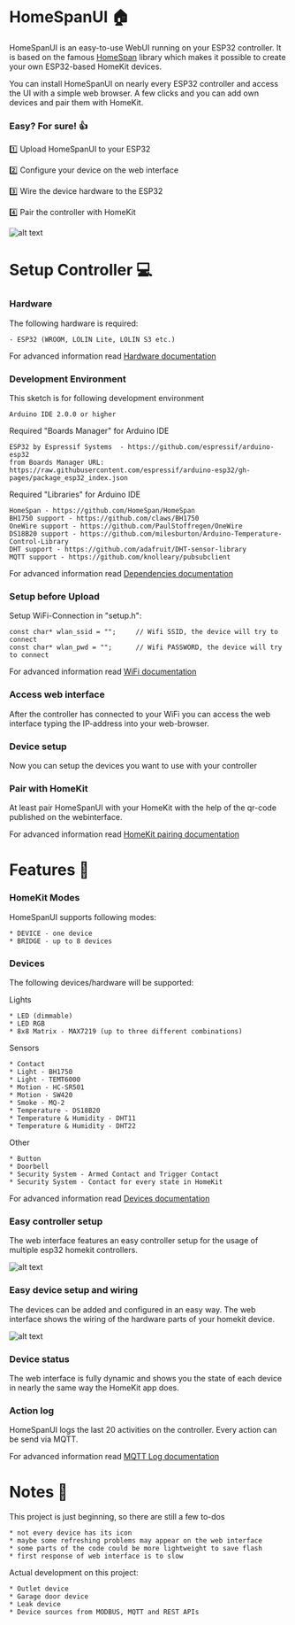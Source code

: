 # HomeSpanUI :house:
HomeSpanUI is an easy-to-use WebUI running on your ESP32 controller. It is based on the famous [HomeSpan](https://github.com/HomeSpan/HomeSpan) library which makes it possible to create your own ESP32-based HomeKit devices.

You can install HomeSpanUI on nearly every ESP32 controller and access the UI with a simple web browser. A few clicks and you can add own devices and pair them with HomeKit.


### Easy? For sure! :thumbsup:
:one: Upload HomeSpanUI to your ESP32

:two: Configure your device on the web interface

:three: Wire the device hardware to the ESP32

:four: Pair the controller with HomeKit

![alt text](https://github.com/datjan/HomeSpanUI/blob/main/docs/images/device_example.png?raw=true)


# Setup Controller :computer:
### Hardware
The following hardware is required:
```
- ESP32 (WROOM, LOLIN Lite, LOLIN S3 etc.)
```
For advanced information read [Hardware documentation](docs/HardwareController.md)

### Development Environment
This sketch is for following development environment
```
Arduino IDE 2.0.0 or higher
```

Required "Boards Manager" for Arduino IDE
```
ESP32 by Espressif Systems  - https://github.com/espressif/arduino-esp32
from Boards Manager URL: https://raw.githubusercontent.com/espressif/arduino-esp32/gh-pages/package_esp32_index.json
```

Required "Libraries" for Arduino IDE
```
HomeSpan - https://github.com/HomeSpan/HomeSpan
BH1750 support - https://github.com/claws/BH1750
OneWire support - https://github.com/PaulStoffregen/OneWire
DS18B20 support - https://github.com/milesburton/Arduino-Temperature-Control-Library
DHT support - https://github.com/adafruit/DHT-sensor-library
MQTT support - https://github.com/knolleary/pubsubclient
```

For advanced information read [Dependencies documentation](docs/Dependencies.md)

### Setup before Upload
Setup WiFi-Connection in "setup.h":
```
const char* wlan_ssid = "";     // Wifi SSID, the device will try to connect
const char* wlan_pwd = "";      // Wifi PASSWORD, the device will try to connect
```
For advanced information read [WiFi documentation](docs/WiFi.md)

### Access web interface
After the controller has connected to your WiFi you can access the web interface typing the IP-address into your web-browser.

### Device setup
Now you can setup the devices you want to use with your controller

### Pair with HomeKit
At least pair HomeSpanUI with your HomeKit with the help of the qr-code published on the webinterface.

For advanced information read [HomeKit pairing documentation](docs/HomeKitPairing.md)

# Features :star2:
### HomeKit Modes
HomeSpanUI supports following modes:
```
* DEVICE - one device
* BRIDGE - up to 8 devices
```

### Devices
The following devices/hardware will be supported:

Lights
```
* LED (dimmable)
* LED RGB
* 8x8 Matrix - MAX7219 (up to three different combinations)
```

Sensors
```
* Contact
* Light - BH1750
* Light - TEMT6000
* Motion - HC-SR501
* Motion - SW420
* Smoke - MQ-2
* Temperature - DS18B20
* Temperature & Humidity - DHT11
* Temperature & Humidity - DHT22
```

Other
```
* Button
* Doorbell
* Security System - Armed Contact and Trigger Contact
* Security System - Contact for every state in HomeKit
```

For advanced information read [Devices documentation](docs/Devices.md)

### Easy controller setup
The web interface features an easy controller setup for the usage of multiple esp32 homekit controllers.

![alt text](https://github.com/datjan/HomeSpanUI/blob/main/docs/images/controller_settings_example.png?raw=true)

### Easy device setup and wiring
The devices can be added and configured in an easy way. The web interface shows the wiring of the hardware parts of your homekit device.

![alt text](https://github.com/datjan/HomeSpanUI/blob/main/docs/images/device_settings_example.png?raw=true)

### Device status
The web interface is fully dynamic and shows you the state of each device in nearly the same way the HomeKit app does.

### Action log
HomeSpanUI logs the last 20 activities on the controller. Every action can be send via MQTT.

For advanced information read [MQTT Log documentation](docs/MqttLog.md)

# Notes :page_facing_up:
This project is just beginning, so there are still a few to-dos
```
* not every device has its icon
* maybe some refreshing problems may appear on the web interface
* some parts of the code could be more lightweight to save flash
* first response of web interface is to slow
```
Actual development on this project:
```
* Outlet device
* Garage door device
* Leak device
* Device sources from MODBUS, MQTT and REST APIs
```

